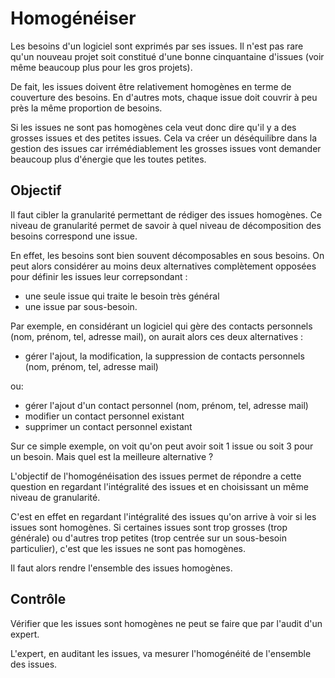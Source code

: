 Homogénéiser
============

Les besoins d'un logiciel sont exprimés par ses issues. Il n'est pas rare qu'un nouveau projet soit constitué d'une bonne cinquantaine d'issues (voir même beaucoup plus pour les gros projets).

De fait, les issues doivent être relativement homogènes en terme de couverture des besoins. En d'autres mots, chaque issue doit couvrir à peu près la même proportion de besoins.

Si les issues ne sont pas homogènes cela veut donc dire qu'il y a des grosses issues et des petites issues. Cela va créer un déséquilibre dans la gestion des issues car irrémédiablement les grosses issues vont demander beaucoup plus d'énergie que les toutes petites.

Objectif
--------

Il faut cibler la granularité permettant de rédiger des issues homogènes. Ce niveau de granularité permet de savoir à quel niveau de décomposition des besoins correspond une issue.

En effet, les besoins sont bien souvent décomposables en sous besoins. On peut alors considérer au moins deux alternatives complètement opposées pour définir les issues leur correpsondant :

* une seule issue qui traite le besoin très général
* une issue par sous-besoin.

Par exemple, en considérant un logiciel qui gère des contacts personnels (nom, prénom, tel, adresse mail), on aurait alors ces deux alternatives :

* gérer l'ajout, la modification, la suppression de contacts personnels (nom, prénom, tel, adresse mail)

ou:

* gérer l'ajout d'un contact personnel (nom, prénom, tel, adresse mail)
* modifier un contact personnel existant
* supprimer un contact personnel existant

Sur ce simple exemple, on voit qu'on peut avoir soit 1 issue ou soit 3 pour un besoin. Mais quel est la meilleure alternative ?

L'objectif de l'homogénéisation des issues permet de répondre a cette question en regardant l'intégralité des issues et en choisissant un même niveau de granularité.

C'est en effet en regardant l'intégralité des issues qu'on arrive à voir si les issues sont homogènes. Si certaines issues sont trop grosses (trop générale) ou d'autres trop petites (trop centrée sur un sous-besoin particulier), c'est que les issues ne sont pas homogènes. 

Il faut alors rendre l'ensemble des issues homogènes.

Contrôle
--------

Vérifier que les issues sont homogènes ne peut se faire que par l'audit d'un expert.

L'expert, en auditant les issues, va mesurer l'homogénéité de l'ensemble des issues.